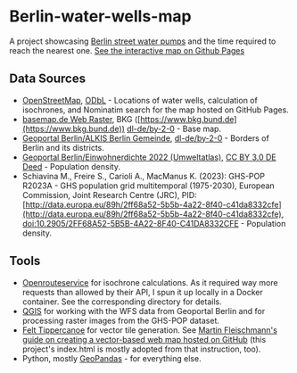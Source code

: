 # Berlin-water-wells-map
A project showcasing [Berlin street water pumps](https://www.berlin.de/umwelt/themen/wasser/artikel.155619.php) and the time required to reach the nearest one.
[See the interactive map on Github Pages](https://ossssip.github.io/Berlin-water-wells-map)

## Data Sources
- [OpenStreetMap](https://www.openstreetmap.org/copyright), [ODbL](https://opendatacommons.org/licenses/odbl/) - Locations of water wells, calculation of isochrones, and Nominatim search for the map hosted on GitHub Pages.
- [basemap.de Web Raster](https://basemap.de/web_raster/), BKG ([https://www.bkg.bund.de](https://www.bkg.bund.de)) [dl-de/by-2-0](https://www.govdata.de/dl-de/by-2-0) - Base map.
- [Geoportal Berlin/ALKIS Berlin Gemeinde](https://fbinter.stadt-berlin.de/fb/wfs/data/senstadt/s_wfs_alkis_bezirk), [dl-de/by-2-0](https://www.govdata.de/dl-de/by-2-0) - Borders of Berlin and its districts.
- [Geoportal Berlin/Einwohnerdichte 2022 (Umweltatlas)](https://daten.berlin.de/datensaetze/einwohnerdichte-2022-umweltatlas-wms), [CC BY 3.0 DE Deed](https://creativecommons.org/licenses/by-sa/3.0/de/deed.de) - Population density.
- Schiavina M., Freire S., Carioli A., MacManus K. (2023): GHS-POP R2023A - GHS population grid multitemporal (1975-2030), European Commission, Joint Research Centre (JRC), PID: [http://data.europa.eu/89h/2ff68a52-5b5b-4a22-8f40-c41da8332cfe](http://data.europa.eu/89h/2ff68a52-5b5b-4a22-8f40-c41da8332cfe), [doi:10.2905/2FF68A52-5B5B-4A22-8F40-C41DA8332CFE](https://doi.org/10.2905/2FF68A52-5B5B-4A22-8F40-C41DA8332CFE) - Population density.

## Tools
- [Openrouteservice](https://openrouteservice.org/) for isochrone calculations. As it required way more requests than allowed by their API, I spun it up locally in a Docker container. See the corresponding directory for details.
- [QGIS](https://qgis.org/) for working with the WFS data from Geoportal Berlin and for processing raster images from the GHS-POP dataset.
- [Felt Tippercanoe](https://github.com/felt/tippecanoe) for vector tile generation. See [Martin Fleischmann's guide on creating a vector-based web map hosted on GitHub](https://martinfleischmann.net/how-to-create-a-vector-based-web-map-hosted-on-github/) (this project's index.html is mostly adopted from that instruction, too).
- Python, mostly [GeoPandas](https://geopandas.org/) - for everything else.
